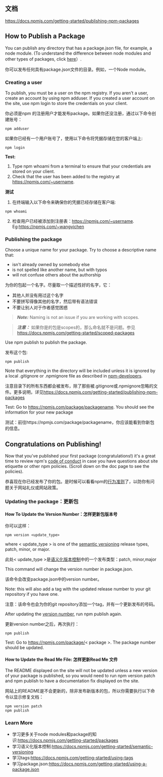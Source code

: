 ## 文档
<https://docs.npmjs.com/getting-started/publishing-npm-packages>

## How to Publish a Package

You can publish any directory that has a package.json file, for example, a node module. (To understand the difference between node modules and other types of packages, click [here](https://docs.npmjs.com/getting-started/packages)）.

你可以发布任何具有package.json文件的目录。例如，一个Node module。

### Creating a user
To publish, you must be a user on the npm registry. If you aren't a user, create an account by using npm adduser. If you created a user account on the site, use npm login to store the credentials on your client.

你必须是npm 的注册用户才能发布package。如果你还没注册，通过以下命令创建账号：
```
npm adduser
```

如果你已经有一个用户账号了，使用以下命令将凭据存储在您的客户端上:
```
npm login
```

**Test:**
1. Type npm whoami from a terminal to ensure that your credentials are stored on your client.
2. Check that the user has been added to the registry at https://npmjs.com/~username.

**测试**
1. 在终端输入以下命令来确保你的凭据已经存储在客户端:
```
npm whoami
```
2. 检查用户已经被添加到注册表：https://npmjs.com/~username. Eg:https://npmjs.com/~wangyichen

### Publishing the package
Choose a unique name for your package. Try to choose a descriptive name that:
- isn't already owned by somebody else
- is not spelled like another name, but with typos
- will not confuse others about the authorship

为你的包起一个名字。尽量取一个描述性好的名字，它：
- 其他人并没有用过这个名字
- 不要拼写得像其他的名字，然后带有语法错误
- 不要让别人对于作者感觉困惑

> ***Note:*** Naming is not an issue if you are working with scopes.

> ***注意：*** 如果你是的包是scopes的，那么命名就不是问题。参见<https://docs.npmjs.com/getting-started/scoped-packages>

Use npm publish to publish the package.

发布这个包:
```
npm publish
```

Note that everything in the directory will be included unless it is ignored by a local .gitignore or .npmignore file as described in [npm-developers](https://docs.npmjs.com/getting-started/publishing-npm-packages).

注意目录下的所有东西都会被发布，除了那些被.gitignore或.npmignore忽略的文件。更多说明，详见<https://docs.npmjs.com/getting-started/publishing-npm-packages>

Test: Go to https://npmjs.com/package/packagename. You should see the information for your new package

测试：前往https://npmjs.com/package/packagename，你应该能看到你新包的信息。

## Congratulations on Publishing!
Now that you've published your first package (congratulations!) it's a great time to review npm's [code of conduct](https://docs.npmjs.com/policies/conduct) in case you have questions about site etiquette or other npm policies. (Scroll down on the doc page to see the policies).

恭喜现在你已经发布了你的包。是时候可以看看npm的[行为准则](https://docs.npmjs.com/policies/conduct)了，以防你有问题关于网站礼仪或网站政策。

### Updating the package：更新包
#### How To Update the Version Number：怎样更新包版本号

你可以这样：
```
npm version <update_type>
```
where < update_type > is one of the [semantic versioning](https://docs.npmjs.com/getting-started/semantic-versioning) release types, patch, minor, or major.


此处< update_type >是[语义化版本控制](https://docs.npmjs.com/getting-started/semantic-versioning)中的一个发布类型：patch, minor,major

This command will change the version number in package.json.

该命令会改变package.json中的version number。

Note: this will also add a tag with the updated release number to your git repository if you have one.

注意：该命令也会为你的git repository添加一个tag，并有一个更新发布的号码。

After updating the [version number](https://docs.npmjs.com/cli/version), run npm publish again.

更新version number之后，再次执行：
```
npm publish
```

Test: Go to https://npmjs.com/package/< package >. The package number should be updated.

#### How to Update the Read Me File: 怎样更新Read Me 文件

The README displayed on the site will not be updated unless a new version of your package is published, so you would need to run npm version patch and npm publish to have a documentation fix displayed on the site.

网站上的README是不会更新的，除非发布新版本的包，所以你需要执行以下命令以显示修复文档：
```
npm version patch
npm publish
```

### Learn More
- 学习更多关于node modules和package的知识:<https://docs.npmjs.com/getting-started/packages>
- 学习语义化版本控制:<https://docs.npmjs.com/getting-started/semantic-versioning>
- 学习tags:<https://docs.npmjs.com/getting-started/using-tags>
- 学习package.json:<https://docs.npmjs.com/getting-started/using-a-package.json>